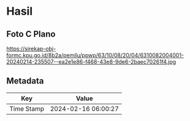 # Hasil

## Foto C Plano

https://sirekap-obj-formc.kpu.go.id/8b2a/pemilu/ppwp/63/10/08/20/04/6310082004001-20240214-235507--ea2e1e86-f468-43e8-9de6-2baec70261f4.jpg


## Metadata

| Key        | Value               |
| ---------- | ------------------- |
| Time Stamp | 2024-02-16 06:00:27 |



